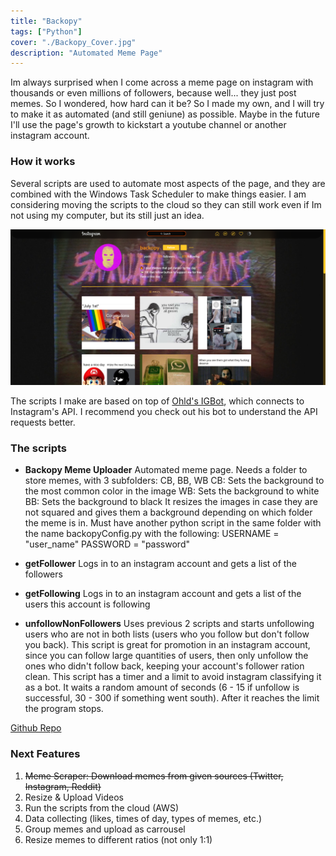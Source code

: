 ```yaml
---
title: "Backopy"
tags: ["Python"]
cover: "./Backopy_Cover.jpg"
description: "Automated Meme Page"
---
```

Im always surprised when I come across a meme page on instagram with thousands or even millions of followers, because well... they just post memes. So I wondered, how hard can it be? So I made my own, and I will try to make it as automated (and still geniune) as possible. Maybe in the future I'll use the page's growth to kickstart a youtube channel or another instagram account.


### How it works
Several scripts are used to automate most aspects of the page, and they are combined with the Windows Task Scheduler to make things easier. I am considering moving the scripts to the cloud so they can still work even if Im not using my computer, but its still just an idea.

![Instagram Page for Backopy](./BackopyInstagram.png)

The scripts I make are based on top of [Ohld's IGBot](https://github.com/ohld/igbot), which connects to Instagram's API. I recommend you check out his bot to understand the API requests better.

### The scripts
- __Backopy Meme Uploader__
Automated meme page. Needs a folder to store memes, with 3 subfolders: CB, BB, WB
  CB: Sets the background to the most common color in the image
  WB: Sets the background to white
  BB: Sets the background to black
It resizes the images in case they are not squared and gives them a background depending on which folder the meme is in.
Must have another python script in the same folder with the name backopyConfig.py with the following:
USERNAME = "user_name"
PASSWORD = "password"

- __getFollower__
Logs in to an instagram account and gets a list of the followers

- __getFollowing__
Logs in to an instagram account and gets a list of the users this account is following

- __unfollowNonFollowers__
Uses previous 2 scripts and starts unfollowing users who are not in both lists (users who you follow but don't follow you back). This script is great for promotion in an instagram account, since you can follow large quantities of users, then only unfollow the ones who didn't follow back, keeping your account's follower ration clean.
This script has a timer and a limit to avoid instagram classifying it as a bot. It waits a random amount of seconds (6 - 15 if unfollow is successful, 30 - 300 if something went south). After it reaches the limit the program stops.

[Github Repo](https://github.com/betorendon/Instagram-Utilities)

### Next Features
1. ~~Meme Scraper: Download memes from given sources (Twitter, Instagram, Reddit)~~
2. Resize & Upload Videos
3. Run the scripts from the cloud (AWS)
4. Data collecting (likes, times of day, types of memes, etc.)
5. Group memes and upload as carrousel
6. Resize memes to different ratios (not only 1:1)